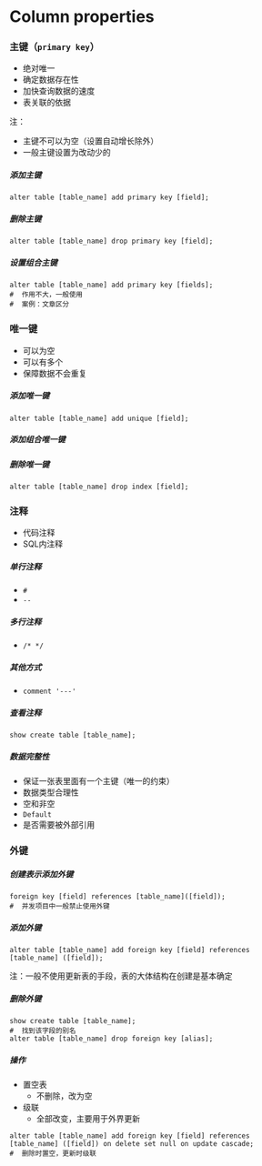 # Column properties

### 主键（`primary key`）

- 绝对唯一
- 确定数据存在性
- 加快查询数据的速度
- 表关联的依据

注：

- 主键不可以为空（设置自动增长除外）
- 一般主键设置为改动少的



##### 添加主键

```mysql
alter table [table_name] add primary key [field];
```

##### 删除主键

```mysql
alter table [table_name] drop primary key [field];
```

##### 设置组合主键

```mysql
alter table [table_name] add primary key [fields];
#  作用不大，一般使用
#  案例：文章区分
```



### 唯一键

- 可以为空
- 可以有多个
- 保障数据不会重复

##### 添加唯一键

```mysql
alter table [table_name] add unique [field];
```

##### 添加组合唯一键

##### 删除唯一键

```mysql
alter table [table_name] drop index [field];
```



### 注释

- 代码注释
- SQL内注释

##### 单行注释

- `#`
- `--`

##### 多行注释

- `/* */`

##### 其他方式

- `comment '---'`

##### 查看注释

```mysql
show create table [table_name];
```



##### 数据完整性

- 保证一张表里面有一个主键（唯一的约束）
- 数据类型合理性
- 空和非空
- `Default`
- 是否需要被外部引用



### 外键 

##### 创建表示添加外键

```mysql
foreign key [field] references [table_name]([field]);
#  并发项目中一般禁止使用外键 
```

##### 添加外键

```mysql
alter table [table_name] add foreign key [field] references [table_name] ([field]);
```

注：一般不使用更新表的手段，表的大体结构在创建是基本确定

##### 删除外键

```mysql
show create table [table_name];
#  找到该字段的别名
alter table [table_name] drop foreign key [alias];
```

##### 操作

- 置空表
  - 不删除，改为空
- 级联
  - 全部改变，主要用于外界更新

```mysql
alter table [table_name] add foreign key [field] references [table_name] ([field]) on delete set null on update cascade;
#  删除时置空，更新时级联
```